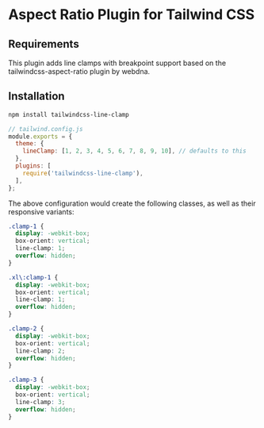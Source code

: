 # Aspect Ratio Plugin for Tailwind CSS

## Requirements

This plugin adds line clamps with breakpoint support based on the tailwindcss-aspect-ratio plugin by webdna.

## Installation

```bash
npm install tailwindcss-line-clamp
```

```js
// tailwind.config.js
module.exports = {
  theme: {
    lineClamp: [1, 2, 3, 4, 5, 6, 7, 8, 9, 10], // defaults to this
  },
  plugins: [
    require('tailwindcss-line-clamp'),
  ],
};
```

The above configuration would create the following classes, as well as their responsive variants:

```css
.clamp-1 {
  display: -webkit-box;
  box-orient: vertical;
  line-clamp: 1;
  overflow: hidden;
}

.xl\:clamp-1 {
  display: -webkit-box;
  box-orient: vertical;
  line-clamp: 1;
  overflow: hidden;
}

.clamp-2 {
  display: -webkit-box;
  box-orient: vertical;
  line-clamp: 2;
  overflow: hidden;
}

.clamp-3 {
  display: -webkit-box;
  box-orient: vertical;
  line-clamp: 3;
  overflow: hidden;
}


```
